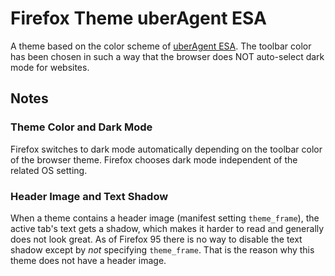 # Firefox Theme uberAgent ESA

A theme based on the color scheme of [uberAgent ESA](https://uberagent.com/). The toolbar color has been chosen in such a way that the browser does NOT auto-select dark mode for websites.

## Notes

### Theme Color and Dark Mode

Firefox switches to dark mode automatically depending on the toolbar color of the browser theme. Firefox chooses dark mode independent of the related OS setting.

### Header Image and Text Shadow

When a theme contains a header image (manifest setting `theme_frame`), the active tab's text gets a shadow, which makes it harder to read and generally does not look great. As of Firefox 95 there is no way to disable the text shadow except by _not_ specifying `theme_frame`. That is the reason why this theme does not have a header image.
